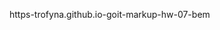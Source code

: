  https-trofyna.github.io-goit-markup-hw-07-bem


<!-- Structure for BEM -->

<!-- 
BLOCK 1 page-header
BLOCK 2  container
BLOCK 3 site-nav (old - не было class)
--------------------Это и есть МИКС.------------------
--В этом месте блок logo стал ещё и элементом  BLOCK 3 site-nav----
  BLOCK 4.0  logo
        ELEM 4__1  logo__text  
             MODIFICATOR  4__1--1   logo__text--black
                            (old:logo-color-black)
             MODIFICATOR  4__1--2    logo__text--white   
                            (old:logo-color-white)
    ELEM 3__1  site-nav__links
                (old:links)
    ELEM 3__2   site-nav__item
             MODIFICATOR  3__2--1   site-nav__item--active
                (old:link-nav-index) in PORTF: link-nav
    ELEM 3__3   site-nav__item
            MODIFICATOR  3__3--1   site-nav__item--active
                (old:link-nav) in PORTF:  link-nav-portfolio
    ELEM 3__4   site-nav__item
                (old:link-nav)


BLOCK 5 auth-nav 
    (old:contacts)
    ELEM 5__1  auth-nav__links
                (old:a-mail)
    ELEM 5__2   auth-nav__img
             (old:icon-envelopehover-svg)
    ELEM 5__3  auth-nav__links
                (old:a-mail)
    ELEM 5__4   auth-nav__img
             (old:icon-mobile-svg)

BLOCK 6 hero
    ELEM 6__1  hero__title
                (old:hero-title)
    ELEM 6__2  hero__btn
                 (old:hero-btn)
BLOCK 7 backdrop is-hidden
BLOCK 8 modal
    ELEM 8__1  modal__exit
                (old:exit)






 -->


